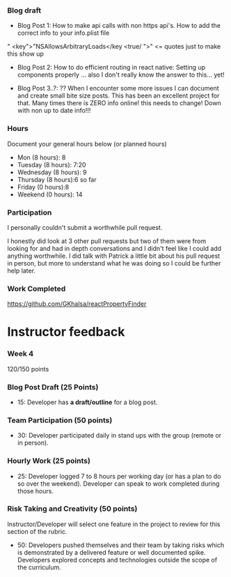 
### Blog draft

- Blog Post 1: How to make api calls with non https api's.
How to add the correct info to your info.plist file

" <key">"NSAllowsArbitraryLoads</key
        <true/ ">"  <= quotes just to make this show up

- Blog Post 2: How to do efficient routing in react native:
Setting up components properly ... also I don't really know the answer to this... yet!

- Blog Post 3..?: ?? When I encounter some more issues I can document and create small bite size posts. This has been an excellent project for that. Many times there is ZERO info online! this needs to change! Down with non up to date info!!!

### Hours

Document your general hours below (or planned hours)

- Mon (8 hours): 8
- Tuesday (8 hours): 7:20
- Wednesday (8 hours): 9
- Thursday (8 hours):6 so far
- Friday (0 hours):8
- Weekend (0 hours): 14

### Participation

I personally couldn't submit a worthwhile pull request.

I honestly did look at 3 other pull requests but two of them were from looking for and had in depth conversations and I didn't feel like I could add anything worthwhile. I did talk with Patrick a little bit about his pull request in person, but more to understand what he was doing so I could be further help later.

### Work Completed

https://github.com/GKhalsa/reactPropertyFinder

# Instructor feedback

### Week 4

120/150 points

### Blog Post Draft (25 Points)  

  * 15: Developer has **a draft/outline** for a blog post.

### Team Participation (50 points)

  * 30: Developer participated daily in stand ups with the group (remote or in person). 
  
### Hourly Work (25 points)

  * 25: Developer logged 7 to 8 hours per working day (or has a plan to do so over the weekend). Developer can speak to work completed during those hours.

### Risk Taking and Creativity (50 points)

Instructor/Developer will select one feature in the project to review for this section of the rubric.

  * 50: Developers pushed themselves and their team by taking risks which is demonstrated by a delivered feature or well documented spike. Developers explored concepts and technologies outside the scope of the curriculum.
